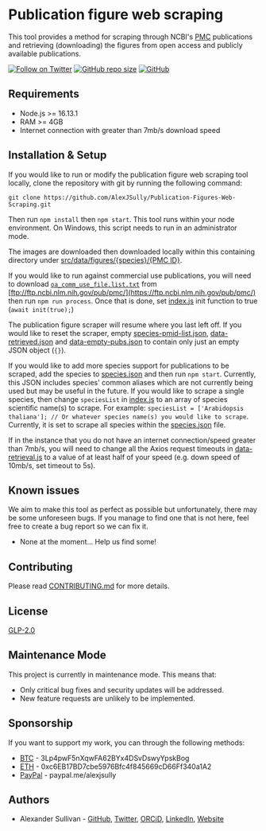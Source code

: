 # Publication figure web scraping

This tool provides a method for scraping through NCBI's [PMC](https://www.ncbi.nlm.nih.gov/labs/pmc/) publications and retrieving (downloading) the figures from open access and publicly available publications.

[![Follow on Twitter](https://img.shields.io/twitter/follow/alexjsully?style=social)](https://twitter.com/alexjsully)
[![GitHub repo size](https://img.shields.io/github/repo-size/AlexJSully/Publication-Figures-Web-Scraping)](https://github.com/AlexJSully/Publication-Figures-Web-Scraping)
[![GitHub](https://img.shields.io/github/license/AlexJSully/Publication-Figures-Web-Scraping)](https://github.com/AlexJSully/Publication-Figures-Web-Scraping)

## Requirements

-   Node.js >= 16.13.1
-   RAM >= 4GB
-   Internet connection with greater than 7mb/s download speed

## Installation & Setup

If you would like to run or modify the publication figure web scraping tool locally, clone the repository with git by running the following command:

```git
git clone https://github.com/AlexJSully/Publication-Figures-Web-Scraping.git
```

Then run `npm install` then `npm start`. This tool runs within your node environment. On Windows, this script needs to run in an administrator mode.

The images are downloaded then downloaded locally within this containing directory under [src/data/figures/{species}/{PMC ID}](./src/data/figures).

If you would like to run against commercial use publications, you will need to download [`oa_comm_use_file.list.txt`](https://ftp.ncbi.nlm.nih.gov/pub/pmc/oa_comm_use_file.list.txt) from [ftp://ftp.ncbi.nlm.nih.gov/pub/pmc/](https://ftp.ncbi.nlm.nih.gov/pub/pmc/) then run `npm run process`. Once that is done, set [index.js](./src/index.js) init function to true (`await init(true);`)

The publication figure scraper will resume where you last left off. If you would like to reset the scraper, empty [species-pmid-list.json](./src/data/species-pmid-list.json), [data-retrieved.json](./src/data/data-retrieved.json) and [data-empty-pubs.json](./src/data/data-empty-pubs.json) to contain only just an empty JSON object (`{}`).

If you would like to add more species support for publications to be scraped, add the species to [species.json](./src/data/species.json) and then run `npm start`. Currently, this JSON includes species' common aliases which are not currently being used but may be useful in the future. If you would like to scrape a single species, then change `speciesList` in [index.js](./src/index.js) to an array of species scientific name(s) to scrape. For example: `speciesList = ['Arabidopsis thaliana']; // Or whatever species name(s) you would like to scrape`. Currently, it is set to scrape all species within the [species.json](./src/data/species.json) file.

If in the instance that you do not have an internet connection/speed greater than 7mb/s, you will need to change all the Axios request timeouts in [data-retrieval.js](./src/scripts/data-retrieval.js) to a value of at least half of your speed (e.g. down speed of 10mb/s, set timeout to 5s).

## Known issues

We aim to make this tool as perfect as possible but unfortunately, there may be some unforeseen bugs. If you manage to find one that is not here, feel free to create a bug report so we can fix it.

-   None at the moment... Help us find some!

## Contributing

Please read [CONTRIBUTING.md](CONTRIBUTING.md) for more details.

## License

[GLP-2.0](LICENSE.md)

## Maintenance Mode

This project is currently in maintenance mode. This means that:

-   Only critical bug fixes and security updates will be addressed.
-   New feature requests are unlikely to be implemented.

## Sponsorship

If you want to support my work, you can through the following methods:

-   [BTC](3Lp4pwF5nXqwFA62BYx4DSvDswyYpskBog) - 3Lp4pwF5nXqwFA62BYx4DSvDswyYpskBog
-   [ETH](0xc6EB17BD7cbe5976Bfc4f845669cD66Ff340a1A2) - 0xc6EB17BD7cbe5976Bfc4f845669cD66Ff340a1A2
-   [PayPal](https://paypal.me/alexjsully) - paypal.me/alexjsully

## Authors

-   Alexander Sullivan - [GitHub](https://github.com/AlexJSully), [Twitter](https://twitter.com/alexjsully), [ORCiD](https://orcid.org/0000-0002-4463-4473), [LinkedIn](https://www.linkedin.com/in/alexanderjsullivan/), [Website](https://alexjsully.me/)
